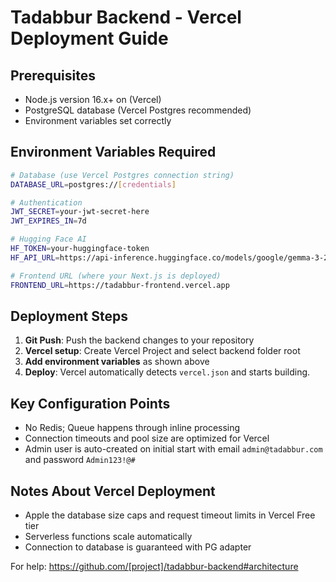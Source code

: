 # Tadabbur Backend - Vercel Deployment Guide

## Prerequisites
- Node.js version 16.x+ on (Vercel)
- PostgreSQL database (Vercel Postgres recommended)
- Environment variables set correctly

## Environment Variables Required
```bash
# Database (use Vercel Postgres connection string)
DATABASE_URL=postgres://[credentials]

# Authentication
JWT_SECRET=your-jwt-secret-here
JWT_EXPIRES_IN=7d

# Hugging Face AI
HF_TOKEN=your-huggingface-token
HF_API_URL=https://api-inference.huggingface.co/models/google/gemma-3-27b-it

# Frontend URL (where your Next.js is deployed)
FRONTEND_URL=https://tadabbur-frontend.vercel.app
```

## Deployment Steps
1. **Git Push**: Push the backend changes to your repository
2. **Vercel setup**: Create Vercel Project and select backend folder root
3. **Add environment variables** as shown above
4. **Deploy**: Vercel automatically detects `vercel.json` and starts building.

## Key Configuration Points
- No Redis; Queue happens through inline processing
- Connection timeouts and pool size are optimized for Vercel
- Admin user is auto-created on initial start with email `admin@tadabbur.com` and password `Admin123!@#`

## Notes About Vercel Deployment
- Apple the database size caps and request timeout limits in Vercel Free tier
- Serverless functions scale automatically 
- Connection to database is guaranteed with PG adapter

For help: https://github.com/[project]/tadabbur-backend#architecture
